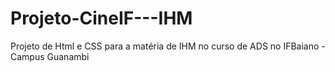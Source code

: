 # Projeto-CineIF---IHM
Projeto de Html e CSS para a matéria de IHM no curso de ADS no IFBaiano - Campus Guanambi
